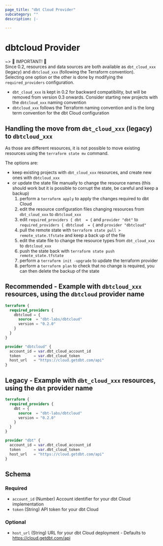 ```yaml
---
page_title: "dbt Cloud Provider"
subcategory: ""
description: |-
  
---
```


# dbtcloud Provider

~> 🚧 IMPORTANT! 🚧  
Since 0.2, resources and data sources are both available as `dbt_cloud_xxx` (legacy) and `dbtcloud_xxx` (following the Terraform convention).  
Selecting one option or the other  is done by modifying the `required_providers` configuration.

- `dbt_cloud_xxx` is kept in 0.2 for backward compatibility, but will be removed from version 0.3 onwards. Consider starting new projects with the `dbtcloud_xxx` naming convention 
- `dbtcloud_xxx` follows the Terraform naming convention and is the long term convention for the dbt Cloud configuration

## Handling the move from `dbt_cloud_xxx` (legacy) to `dbtcloud_xxx`

As those are different resources, it is not possible to move existing resources using the `terraform state mv` command.

The options are:

- keep existing projects with `dbt_cloud_xxx` resources, and create new ones with `dbtcloud_xxx`
- or update the state file manually to change the resource names (this should work but it is possible to corrupt the state, be careful and keep a backup)
  1. perform a `terraform apply` to apply the changes required to dbt Cloud
  1. edit the resource configuration files changing resources from `dbt_cloud_xxx` to `dbtcloud_xxx`
  1. edit `required_providers { dbt  = {` and `provider "dbt"` to `required_providers { dbtcloud  = {` and `provider "dbtcloud"`
  1. pull the remote state with `terraform state pull > remote_state.tfstate` and keep a back up of the file
  1. edit the state file to change the resource types from `dbt_cloud_xxx` to `dbtcloud_xxx`
  1. push the state back with `terraform state push remote_state.tfstate`
  1. perform a `terraform init -upgrade` to update the terraform provider
  1. perform a `terraform plan` to check that no change is required, you can then delete the backup of the state



## Recommended - Example with ``dbtcloud_xxx`` resources, using the `dbtcloud` provider name

```terraform
terraform {
  required_providers {
    dbtcloud = {
      source  = "dbt-labs/dbtcloud"
      version = "0.2.0"
    }
  }
}

provider "dbtcloud" {
  account_id = var.dbt_cloud_account_id
  token      = var.dbt_cloud_token
  host_url   = "https://cloud.getdbt.com/api"
}
```

## Legacy - Example with `dbt_cloud_xxx` resources, using the `dbt` provider name

```terraform
terraform {
  required_providers {
    dbt = {
      source  = "dbt-labs/dbtcloud"
      version = "0.2.0"
    }
  }
}

provider "dbt" {
  account_id = var.dbt_cloud_account_id
  token      = var.dbt_cloud_token
  host_url   = "https://cloud.getdbt.com/api"
}
```

<!-- schema generated by tfplugindocs -->
## Schema

### Required

- `account_id` (Number) Account identifier for your dbt Cloud implementation
- `token` (String) API token for your dbt Cloud

### Optional

- `host_url` (String) URL for your dbt Cloud deployment - Defaults to https://cloud.getdbt.com/api